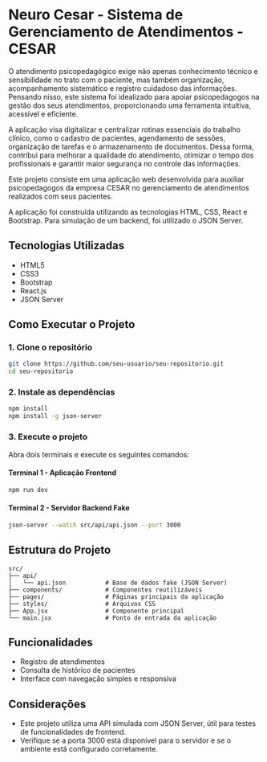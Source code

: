 # Neuro Cesar - Sistema de Gerenciamento de Atendimentos - CESAR

O atendimento psicopedagógico exige não apenas conhecimento técnico e sensibilidade no trato com o paciente, mas também organização, acompanhamento sistemático e registro cuidadoso das informações. Pensando nisso, este sistema foi idealizado para apoiar psicopedagogos na gestão dos seus atendimentos, proporcionando uma ferramenta intuitiva, acessível e eficiente.

A aplicação visa digitalizar e centralizar rotinas essenciais do trabalho clínico, como o cadastro de pacientes, agendamento de sessões, organização de tarefas e o armazenamento de documentos. Dessa forma, contribui para melhorar a qualidade do atendimento, otimizar o tempo dos profissionais e garantir maior segurança no controle das informações.

Este projeto consiste em uma aplicação web desenvolvida para auxiliar psicopedagogos da empresa CESAR no gerenciamento de atendimentos realizados com seus pacientes.

A aplicação foi construída utilizando as tecnologias HTML, CSS, React e Bootstrap. Para simulação de um backend, foi utilizado o JSON Server.

## Tecnologias Utilizadas

- HTML5
- CSS3
- Bootstrap
- React.js
- JSON Server

## Como Executar o Projeto

### 1. Clone o repositório

```bash
git clone https://github.com/seu-usuario/seu-repositorio.git
cd seu-repositorio
```

### 2. Instale as dependências

```bash
npm install
npm install -g json-server
```

### 3. Execute o projeto

Abra dois terminais e execute os seguintes comandos:

#### Terminal 1 - Aplicação Frontend

```bash
npm run dev
```

#### Terminal 2 - Servidor Backend Fake

```bash
json-server --watch src/api/api.json --port 3000
```

## Estrutura do Projeto

```
src/
├── api/
│   └── api.json           # Base de dados fake (JSON Server)
├── components/            # Componentes reutilizáveis
├── pages/                 # Páginas principais da aplicação
├── styles/                # Arquivos CSS
├── App.jsx                # Componente principal
└── main.jsx               # Ponto de entrada da aplicação
```

## Funcionalidades

- Registro de atendimentos
- Consulta de histórico de pacientes
- Interface com navegação simples e responsiva

## Considerações

- Este projeto utiliza uma API simulada com JSON Server, útil para testes de funcionalidades de frontend.
- Verifique se a porta 3000 está disponível para o servidor e se o ambiente está configurado corretamente.

